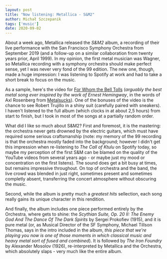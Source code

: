 ```yaml
---
layout: post
title: "Now listening: Metallica - S&M2"
author: Michał Szczepanik
tags: ['music']
date: 2020-09-02
---
```


About a week ago, Metallica released the _S&M2_ album, a recording of their live performance with the San Francisco Symphony Orchestra from September 2019 (and a follow-up on a similar collaboration from twenty years prior, April 1999). In my opinion, the first metal musician was Wagner, so Metallica recording with a symphony orchestra should make perfect sense, yet I was never very fond of the 99 edition. The new one, though, made a huge impression: I was listening to Spotify at work and had to take a short break to focus on the music.

As a sample, here's the video for [For Whom the Bell Tolls](https://www.youtube.com/watch?v=0m6smR-M2qg&list=PLJvQXRgtxlun3X_n2qLlLwU4O-az1enx6&index=6&t=0s) (_arguably the best metal song ever inspired by the work of Ernest Hemingway_, in the words of Axl Rosenberg from [Metalsucks](https://www.metalsucks.net/2020/08/20/metallica-release-for-whom-the-bell-tolls-sm%c2%b2-performance/)). One of the bonuses of the video is the chance to see Robert Trujillo in a shiny suit (carefully paired with sneakers). I haven't listened to the full album (which clocks in at about 2,5 hours) from start to finish, but I took in most of the songs at a partially random order.

What did I like so much about S&M2? First and foremost, it is the mastering: the orchestra never gets drowned by the electric guitars, which must have required some serious craftsmanship (note: my memory of the 99 recording is that the orchestra mostly faded into the background; however I didn't get this impression when re-listening to _The Call of Ktulu_ on Spotify today, so maybe my perception of the first S&M can be blamed on the quality of the YouTube videos from several years ago - or maybe just my mood or concentration on the first listens). The sound does get a bit busy at times, but remains impressive throughout. On top of orchestra and the band, the live crowd was blended in just right, sometimes present and sometimes completly absent, transferring the concert atmosphere without obscuring the music.

Second, while the album is pretty much a _greatest hits_ sellection, each song really gains its unique character in this rendition.

And finally, the album includes one piece performed entirely by the Orchestra, where gets to shine: the _Scythian Suite, Op. 20 II: The Enemy God And The Dance Of The Dark Spirits_ by Sergei Prokofiev (1915), and it is pure metal (or, as Musical Director of the SF Symphony, Michael Tillson Thomas, says in the intro included in the album, _this piece that we're playing you now is one of those moments in which classical music and heavy metal sort of fused and combined_). It is followed by _The Iron Foundry_ by Alexander Mosolov (1926), re-interpreted by Metallica and the Orchestra, which absolutely slaps - very much like the entire album.

